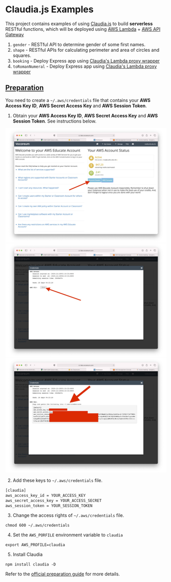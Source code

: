 # Claudia.js Examples
This project contains examples of using [Claudia.js](https://claudiajs.com) to build **serverless** RESTful functions, which will be deployed using  [AWS Lambda](https://aws.amazon.com/lambda/) + [AWS API Gateway](https://aws.amazon.com/api-gateway/)

1. `gender` - RESTful API to determine gender of some first names.
1. `shape` - RESTful APIs for calculating perimeter and area of circles and squares.
1. `booking` - Deploy Express app using [Claudia's Lambda proxy wrapper](https://claudiajs.com/tutorials/serverless-express.html)
1. `toRomanNumeral` - Deploy Express app using [Claudia's Lambda proxy wrapper](https://claudiajs.com/tutorials/serverless-express.html)

## [Preparation](#preparation)
You need to create a `~/.aws/credentials` file that contains your **AWS Access Key ID**, **AWS Secret Access Key** and **AWS Session Token**.

1. Obtain your **AWS Access Key ID**, **AWS Secret Access Key** and **AWS Session Token**.  See instructions below.

![AWS Keys](keys-1.jpg)
![AWS Keys](keys-2.jpg)
![AWS Keys](keys-3.jpg)

2. Add these keys to `~/.aws/credentials` file.
```
[claudia]
aws_access_key_id = YOUR_ACCESS_KEY
aws_secret_access_key = YOUR_ACCESS_SECRET
aws_session_token = YOUR_SESSION_TOKEN
```
3. Change the access rights of `~/.aws/credentials` file.
```
chmod 600 ~/.aws/credentials
```
4. Set the `AWS_PORFILE` environment variable to `claudia`
```
export AWS_PROFILE=claudia
```
5. Install Claudia
```
npm install claudia -D
```
Refer to the [official preparation guide](https://claudiajs.com/tutorials/installing.html) for more details.
